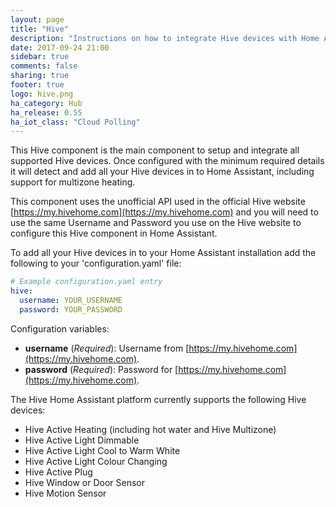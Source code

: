 ```yaml
---
layout: page
title: "Hive"
description: "Instructions on how to integrate Hive devices with Home Assistant."
date: 2017-09-24 21:00
sidebar: true
comments: false
sharing: true
footer: true
logo: hive.png
ha_category: Hub
ha_release: 0.55
ha_iot_class: "Cloud Polling"
---
```



This Hive component is the main component to setup and integrate all supported Hive devices.  Once configured with the minimum required details it will detect and add all your Hive devices in to Home Assistant, including support for multizone heating.

This component uses the unofficial API used in the official Hive website [https://my.hivehome.com](https://my.hivehome.com) and you will need to use the same Username and Password you use on the Hive website to configure this Hive component in Home Assistant.

To add all your Hive devices in to your Home Assistant installation add the following to your 'configuration.yaml' file:

```yaml
# Example configuration.yaml entry
hive:
  username: YOUR_USERNAME
  password: YOUR_PASSWORD
```

Configuration variables:

- **username** (*Required*): Username from [https://my.hivehome.com](https://my.hivehome.com).
- **password** (*Required*): Password for [https://my.hivehome.com](https://my.hivehome.com).


The Hive Home Assistant platform currently supports the following Hive devices:

- Hive Active Heating (including hot water and Hive Multizone)
- Hive Active Light Dimmable
- Hive Active Light Cool to Warm White
- Hive Active Light Colour Changing
- Hive Active Plug
- Hive Window or Door Sensor
- Hive Motion Sensor
